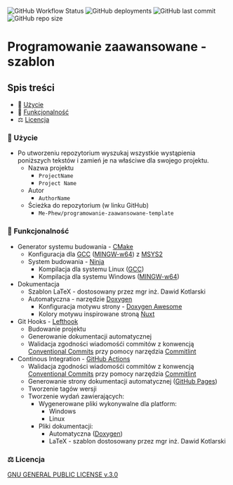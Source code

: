 ![GitHub Workflow Status](https://img.shields.io/github/actions/workflow/status/Me-Phew/programowanie-zaawansowane-template/ci.yaml?logo=bilibili&style=for-the-badge) ![GitHub deployments](https://img.shields.io/github/deployments/Me-Phew/programowanie-zaawansowane-template/github-pages?label=Doxygen%20Documentaion&logo=bilibili&style=for-the-badge) ![GitHub last commit](https://img.shields.io/github/last-commit/Me-Phew/programowanie-zaawansowane-template?color=8bd5ca&logo=starship&style=for-the-badge) ![GitHub repo size](https://img.shields.io/github/repo-size/Me-Phew/programowanie-zaawansowane-template?logo=github&style=for-the-badge)

# Programowanie zaawansowane - szablon

## Spis treści

- 🚀 [Użycie](#usage)
- 🧩 [Funkcjonalność](#features)
- ⚖️ [Licencja](#license)

### <a name="usage">🚀 Użycie</a>

- Po utworzeniu repozytorium wyszukaj wszystkie wystąpienia poniższych tekstów i zamień je na właściwe dla swojego projektu.
  - Nazwa projektu
    - `ProjectName`
    - `Project Name`
  - Autor
    - `AuthorName`
  - Ścieżka do repozytorium (w linku GitHub)
    - `Me-Phew/programowanie-zaawansowane-template`

### <a name="features">🧩 Funkcjonalność</a>

- Generator systemu budowania - [CMake](https://cmake.org/)
  - Konfiguracja dla [GCC](https://gcc.gnu.org/) ([MINGW-w64](https://www.mingw-w64.org/)) z [MSYS2](https://www.msys2.org/)
  - System budowania - [Ninja](https://ninja-build.org/)
    - Kompilacja dla systemu Linux ([GCC](https://gcc.gnu.org/))
    - Kompilacja dla systemu Windows ([MINGW-w64](https://www.mingw-w64.org/))
- Dokumentacja
  - Szablon LaTeX - dostosowany przez mgr inż. Dawid Kotlarski
  - Automatyczna - narzędzie [Doxygen](https://www.doxygen.nl/)
    - Konfiguracja motywu strony - [Doxygen Awesome](https://github.com/jothepro/doxygen-awesome-css)
    - Kolory motywu inspirowane stroną [Nuxt](https://nuxt.com/)
- Git Hooks - [Lefthook](https://github.com/evilmartians/lefthook)
  - Budowanie projektu
  - Generowanie dokumentacji automatycznej
  - Walidacja zgodności wiadomośći commitów z konwencją [Conventional Commits](https://www.conventionalcommits.org/en/v1.0.0/) przy pomocy narzędzia [Commitlint](https://commitlint.js.org/)
- Continous Integration - [GitHub Actions](https://docs.github.com/en/actions)
  - Walidacja zgodności wiadomośći commitów z konwencją [Conventional Commits](https://www.conventionalcommits.org/en/v1.0.0/) przy pomocy narzędzia [Commitlint](https://commitlint.js.org/)
  - Generowanie strony dokumentacji automatycznej ([GitHub Pages](https://pages.github.com/))
  - Tworzenie tagów wersji
  - Tworzenie wydań zawierających:
    - Wygenerowane pliki wykonywalne dla platform:
      - Windows
      - Linux
    - Pliki dokumentacji:
      - Automatyczna ([Doxygen](https://www.doxygen.nl/))
      - LaTeX - szablon dostosowany przez mgr inż. Dawid Kotlarski

### <a name="license">⚖️ Licencja</a>

[GNU GENERAL PUBLIC LICENSE v.3.0](./LICENSE)
